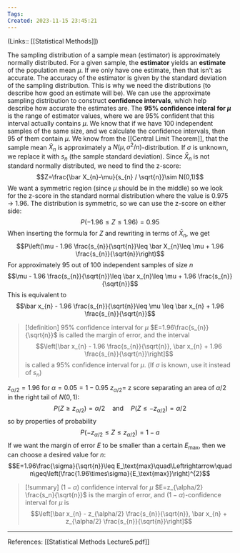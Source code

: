 ```yaml
---
Tags: 
Created: 2023-11-15 23:45:21
---
```

(Links:: [[Statistical Methods]])

The sampling distribution of a sample mean (estimator) is approximately normally distributed. For a given sample, the **estimator** yields an **estimate** of the population mean $\mu$. If we only have one estimate, then that isn't as accurate. The accuracy of the estimator is given by the standard deviation of the sampling distribution. This is why we need the distributions (to describe how good an estimate will be).
We can use the approximate sampling distribution to construct **confidence intervals**, which help describe how accurate the estimates are. The **95% confidence interal for $\mu$** is the range of estimator values, where we are 95% confident that this interval actually contains $\mu$. We know that if we have 100 independent samples of the same size, and we calculate the confidence intervals, then 95 of them contain $\mu$.
We know from the [[Central Limit Theorem]], that the sample mean $\bar X_{n}$ is approximately a $N\left(\mu, \sigma^{2}/n\right)$-distribution. If $\sigma$ is unknown, we replace it with $s_{n}$ (the sample standard deviation). Since $\bar X_{n}$ is not standard normally distributed, we need to find the z-score: $$Z=\frac{\bar X_{n}-\mu}{s_{n} / \sqrt{n}}\sim N(0,1)$$
We want a symmetric region (since $\mu$ should be in the middle) so we look for the z-score in the standard normal distribution where the value is 0.975 -> 1.96. The distribution is symmetric, so we can use the z-score on either side: $$P(-1.96\leq Z \leq 1.96)=0.95$$
When inserting the formula for $Z$ and rewriting in terms of $\bar X_{n}$, we get $$P\left(\mu - 1.96 \frac{s_{n}}{\sqrt{n}}\leq \bar X_{n}\leq \mu + 1.96 \frac{s_{n}}{\sqrt{n}}\right)$$
For approximately 95 out of 100 independent samples of size $n$ $$\mu - 1.96 \frac{s_{n}}{\sqrt{n}}\leq \bar x_{n}\leq \mu + 1.96 \frac{s_{n}}{\sqrt{n}}$$
This is equivalent to $$\bar x_{n} - 1.96 \frac{s_{n}}{\sqrt{n}}\leq \mu \leq \bar x_{n} + 1.96 \frac{s_{n}}{\sqrt{n}}$$

> [!definition] 95% confidence interval for $\mu$ 
> $E=1.96\frac{s_{n}}{\sqrt{n}}$ is called the margin of error, and the interval $$\left[\bar x_{n} - 1.96 \frac{s_{n}}{\sqrt{n}}, \bar x_{n} + 1.96 \frac{s_{n}}{\sqrt{n}}\right]$$ is called a 95% confidence interval for $\mu$. (If $\sigma$ is known, use it instead of $s_{n}$)

$z_{\alpha/2}=1.96$ for $\alpha=0.05=1-0.95$
$z_{\alpha/2}=$ z score separating an area of $\alpha/2$ in the right tail of $N(0,1)$: $$P(Z\geq z_{\alpha/2})=\alpha/2 \quad \text{and}\quad P(Z\leq -z_{\alpha/2})=\alpha/2$$ so by properties of probability $$P(-z_{\alpha/2}\leq Z\leq z_{\alpha/2})=1-a$$
If we want the margin of error $E$ to be smaller than a certain $E_\text{max}$, then we can choose a desired value for $n$: $$E=1.96\frac{\sigma}{\sqrt{n}}\leq E_\text{max}\quad\Leftrightarrow\quad n\geq\left(\frac{1.96\times\sigma}{E_\text{max}}\right)^{2}$$

> [!summary] $(1-\alpha)$ confidence interval for $\mu$
> $E=z_{\alpha/2} \frac{s_n}{\sqrt{n}}$ is the margin of error, and $(1-\alpha)$-confidence interval for $\mu$ is $$\left[\bar x_{n} - z_{\alpha/2} \frac{s_{n}}{\sqrt{n}}, \bar x_{n} + z_{\alpha/2} \frac{s_{n}}{\sqrt{n}}\right]$$

---
References: [[Statistical Methods Lecture5.pdf]]